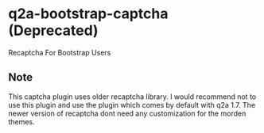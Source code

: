 # q2a-bootstrap-captcha (Deprecated)

Recaptcha For Bootstrap Users 

## Note

This captcha plugin uses older recaptcha library. I would recommend not to use this plugin and use the plugin which comes by default with q2a 1.7. The newer version of recaptcha dont need any customization for the morden themes.
